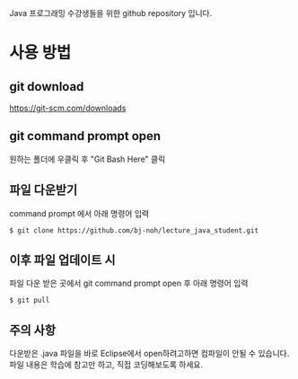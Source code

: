 Java 프로그래밍 수강생들을 위한 github repository 입니다.

# 사용 방법

## git download
https://git-scm.com/downloads

## git command prompt open
원하는 폴더에 우클릭 후 "Git Bash Here" 클릭

## 파일 다운받기
command prompt 에서 아래 명령어 입력  
```
$ git clone https://github.com/bj-noh/lecture_java_student.git
```

## 이후 파일 업데이트 시
파일 다운 받은 곳에서 git command prompt open 후 아래 명령어 입력
```
$ git pull
```

## 주의 사항
다운받은 .java 파일을 바로 Eclipse에서 open하려고하면 컴파일이 안될 수 있습니다.   
파일 내용은 학습에 참고만 하고, 직접 코딩해보도록 하세요.
